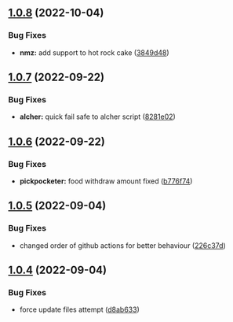 ## [1.0.8](https://github.com/Torwent/wasp-free/compare/v1.0.7...v1.0.8) (2022-10-04)


### Bug Fixes

* **nmz:** add support to hot rock cake ([3849d48](https://github.com/Torwent/wasp-free/commit/3849d48e40bfd388e8e39df04201d0a6cf4beb81))



## [1.0.7](https://github.com/Torwent/wasp-free/compare/v1.0.6...v1.0.7) (2022-09-22)


### Bug Fixes

* **alcher:** quick fail safe to alcher script ([8281e02](https://github.com/Torwent/wasp-free/commit/8281e0297bc69ddca27c925a31b10fd0de84079c))



## [1.0.6](https://github.com/Torwent/wasp-free/compare/v1.0.5...v1.0.6) (2022-09-22)


### Bug Fixes

* **pickpocketer:** food withdraw amount fixed ([b776f74](https://github.com/Torwent/wasp-free/commit/b776f748cc215a150cdfb57a05f4066903868327))



## [1.0.5](https://github.com/Torwent/wasp-free/compare/v1.0.4...v1.0.5) (2022-09-04)


### Bug Fixes

* changed order of github actions for better behaviour ([226c37d](https://github.com/Torwent/wasp-free/commit/226c37d0759505d4579b134e7661cbfaae1018b4))



## [1.0.4](https://github.com/Torwent/wasp-free/compare/v1.0.3...v1.0.4) (2022-09-04)


### Bug Fixes

* force update files attempt ([d8ab633](https://github.com/Torwent/wasp-free/commit/d8ab633cd40a74acf9a549975b0658df9eb73da5))




